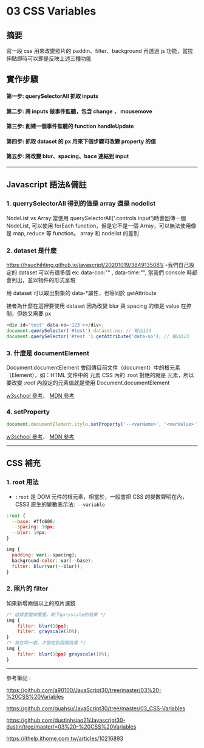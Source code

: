 # 03 CSS Variables

## 摘要

寫一段 css 用來改變照片的 paddin、filter、background 再透過 js 功能，當拉伸點即時可以即是反映上述三種功能

## 實作步驟

#### 第一步: querySelectorAll 抓取 inputs

#### 第二步: 將 inputs 做事件監聽，包含 change ， mousemove

#### 第三步: 創建一個事件監聽的 function handleUpdate

#### 第四步: 抓取 dataset 的 px 用來下個步驟可改變 property 的值

#### 第五步: 將改變 blur、spacing、bace 連結到 input

---

## Javascript 語法&備註

### 1. querrySelectorAll 得到的值是 array 還是 nodelist

NodeList vs Array:當使用 querySelectorAll('.controls input')時會回傳一個 NodeList, 可以使用 forEach function，但是它不是一個 Array，可以無法使用像是 map, reduce 等 function。
array 和 nodelist 的差別

### 2. dataset 是什麼

https://hsuchihting.github.io/javascript/20201019/3849135081/ -我們自己設定的 dataset 可以有很多個 ex: data-coo:"" , data-time:"", 當我們 console 時都會列出，並以物件的形式呈現

用 dataset 可以取出對象的 data-\*屬性，也等同於 getAttribute

接者為什麼在這裡要使用 dataset
因為改變 blur 與 spacing 的值是 value 在控制，但她又需要 px

```javascript =
<div id='test' data-no='123'></div>;
document.querySelector('#test').dataset.no; // 輸出123
document.querySelector('#test ').getAttribute('data-no'); // 輸出123
```

### 3. 什麼是 documentElement

Document.documentElement 會回傳目前文件（document）中的根元素（Element），如：HTML 文件中的 元素
CSS 內的 :root 對應的就是 元素，所以要改變 :root 內設定的元素值就是使用 Document.documentElement

[w3school 參考](https://www.w3schools.com/jsref/prop_document_documentelement.asp)、
[MDN 參考](https://developer.mozilla.org/zh-TW/docs/Web/API/Document/documentElement)

### 4. setProperty

```javascript =
document.documentElement.style.setProperty('--<varName>', '<varValue>');
```

[w3school 參考](https://www.w3schools.com/jsref/met_cssstyle_setproperty.asp)、
[MDN 參考](https://developer.mozilla.org/en-US/docs/Web/API/CSSStyleDeclaration/setProperty)

---

## CSS 補充

### 1. root 用法

-   `:root` 是 DOM 元件的根元素，相當於<html>，一般會把 CSS 的變數聲明在內，CSS3 原生的變數表示法:` --variable`

```javascript =
:root {
  --base: #ffc600;
  --spacing: 10px;
  --blur: 10px;
}

img {
  padding: var(--spacing);
  background-color: var(--base);
  filter: blur(var(--blur));
}
```

### 2. 照片的 filter

如果新增兩個以上的照片濾鏡

```javascript =
/* 這樣會變成覆蓋，剩下garyscale的效果 */
img {
    filter: blur(10px);
    filter: grayscale(10%);
}
/* 寫在同一處，才能吃到兩個效果 */
img {
    filter: blur(10px) grayscale(10%);
}

```

---

參考筆記 :

https://github.com/a90100/JavaScript30/tree/master/03%20-%20CSS%20Variables

https://github.com/guahsu/JavaScript30/tree/master/03_CSS-Variables

https://github.com/dustinhsiao21/Javascript30-dustin/tree/master/=03%20-%20CSS%20Variables

https://ithelp.ithome.com.tw/articles/10216893
